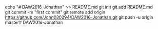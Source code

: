 echo "# DAW2016-Jonathan" >> README.md
git init
git add README.md
git commit -m "first commit"
git remote add origin https://github.com/John080294/DAW2016-Jonathan.git
git push -u origin master# DAW2016-Jonathan
